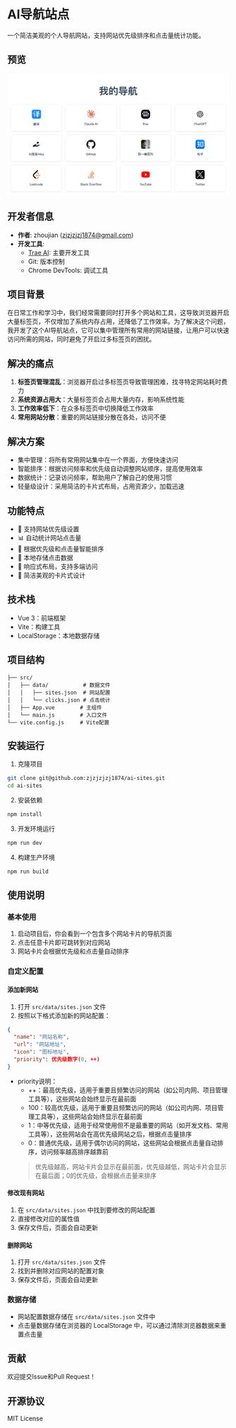 <!--
 * @Author: zhoujian zjzjzjzj1874@gmail.com
 * @Date: 2025-01-21 15:54:56
 * @LastEditors: zjzjzjzj1874 zjzjzjzj1874@gmail.com
 * @LastEditTime: 2025-01-21 16:57:15
 * @FilePath: /ai-site/README.md
 * @Description: AI导航站点
-->

# AI导航站点

一个简洁美观的个人导航网站，支持网站优先级排序和点击量统计功能。

## 预览

![网站预览](./src/assets/preview.png)

## 开发者信息

- **作者**: zhoujian (zjzjzjzj1874@gmail.com)
- **开发工具**:
  - [Trae AI](https://trae.ai): 主要开发工具 
  - Git: 版本控制
  - Chrome DevTools: 调试工具

## 项目背景

在日常工作和学习中，我们经常需要同时打开多个网站和工具，这导致浏览器开启大量标签页，不仅增加了系统内存占用，还降低了工作效率。为了解决这个问题，我开发了这个AI导航站点，它可以集中管理所有常用的网站链接，让用户可以快速访问所需的网站，同时避免了开启过多标签页的困扰。

## 解决的痛点

1. **标签页管理混乱**：浏览器开启过多标签页导致管理困难，找寻特定网站耗时费力
2. **系统资源占用大**：大量标签页会占用大量内存，影响系统性能
3. **工作效率低下**：在众多标签页中切换降低工作效率
4. **常用网站分散**：重要的网站链接分散在各处，访问不便

## 解决方案

- 集中管理：将所有常用网站集中在一个界面，方便快速访问
- 智能排序：根据访问频率和优先级自动调整网站顺序，提高使用效率
- 数据统计：记录访问频率，帮助用户了解自己的使用习惯
- 轻量级设计：采用简洁的卡片式布局，占用资源少，加载迅速

## 功能特点

- 🎯 支持网站优先级设置
- 📊 自动统计网站点击量
- 🔄 根据优先级和点击量智能排序
- 💾 本地存储点击数据
- 📱 响应式布局，支持多端访问
- 🎨 简洁美观的卡片式设计

## 技术栈

- Vue 3：前端框架
- Vite：构建工具
- LocalStorage：本地数据存储

## 项目结构

```
├── src/
│   ├── data/           # 数据文件
│   │   ├── sites.json  # 网站配置
│   │   └── clicks.json # 点击统计
│   ├── App.vue        # 主组件
│   └── main.js        # 入口文件
└── vite.config.js     # Vite配置
```

## 安装运行

1. 克隆项目
```bash
git clone git@github.com:zjzjzjzj1874/ai-sites.git
cd ai-sites
```

2. 安装依赖
```bash
npm install
```

3. 开发环境运行
```bash
npm run dev
```

4. 构建生产环境
```bash
npm run build
```

## 使用说明

### 基本使用

1. 启动项目后，你会看到一个包含多个网站卡片的导航页面
2. 点击任意卡片即可跳转到对应网站
3. 网站卡片会根据优先级和点击量自动排序

### 自定义配置

#### 添加新网站

1. 打开 `src/data/sites.json` 文件
2. 按照以下格式添加新的网站配置：

```json
{
  "name": "网站名称",
  "url": "网站地址",
  "icon": "图标地址",
  "priority": 优先级数字(0, ++)
}
```

- priority说明：
  - ++：最高优先级，适用于重要且频繁访问的网站（如公司内网、项目管理工具等），这些网站会始终显示在最前面
  - 100：较高优先级，适用于重要且频繁访问的网站（如公司内网、项目管理工具等），这些网站会始终显示在最前面
  - 1：中等优先级，适用于经常使用但不是最重要的网站（如开发文档、常用工具等），这些网站会在高优先级网站之后，根据点击量排序
  - 0：普通优先级，适用于偶尔访问的网站，这些网站会根据点击量自动排序，访问频率越高排序越靠前
  > 优先级越高，网站卡片会显示在最前面，优先级越低，网站卡片会显示在最后面；0的优先级，会根据点击量来排序

#### 修改现有网站

1. 在 `src/data/sites.json` 中找到要修改的网站配置
2. 直接修改对应的属性值
3. 保存文件后，页面会自动更新

#### 删除网站

1. 打开 `src/data/sites.json` 文件
2. 找到并删除对应网站的配置对象
3. 保存文件后，页面会自动更新

### 数据存储

- 网站配置数据存储在 `src/data/sites.json` 文件中
- 点击量数据存储在浏览器的 LocalStorage 中，可以通过清除浏览器数据来重置点击量

## 贡献

欢迎提交Issue和Pull Request！

## 开源协议

MIT License
